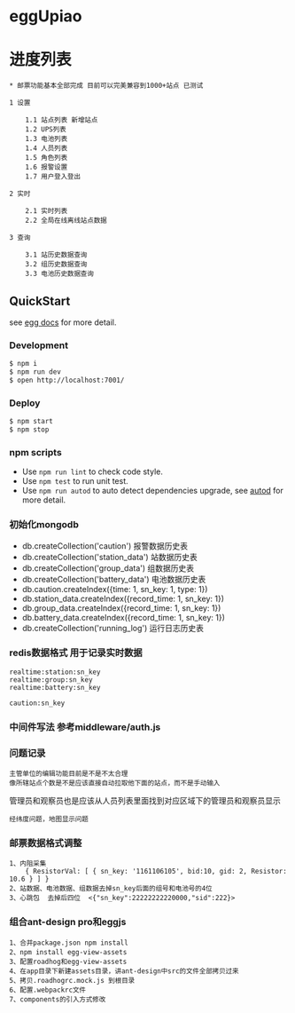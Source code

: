 # eggUpiao

# 进度列表
    
    * 邮票功能基本全部完成 目前可以完美兼容到1000+站点 已测试

    1 设置
    
        1.1 站点列表 新增站点
        1.2 UPS列表
        1.3 电池列表
        1.4 人员列表
        1.5 角色列表
        1.6 报警设置
        1.7 用户登入登出
        
    2 实时
    
        2.1 实时列表
        2.2 全局在线离线站点数据
        
    3 查询
        
        3.1 站历史数据查询
        3.2 组历史数据查询
        3.3 电池历史数据查询
        

## QuickStart

<!-- add docs here for user -->

see [egg docs][egg] for more detail.

### Development

```bash
$ npm i
$ npm run dev
$ open http://localhost:7001/
```

### Deploy

```bash
$ npm start
$ npm stop
```

### npm scripts

- Use `npm run lint` to check code style.
- Use `npm test` to run unit test.
- Use `npm run autod` to auto detect dependencies upgrade, see [autod](https://www.npmjs.com/package/autod) for more detail.


[egg]: https://eggjs.org


### 初始化mongodb

- db.createCollection('caution')        报警数据历史表
- db.createCollection('station_data')   站数据历史表
- db.createCollection('group_data')     组数据历史表
- db.createCollection('battery_data')   电池数据历史表
- db.caution.createIndex({time: 1, sn_key: 1, type: 1})
- db.station_data.createIndex({record_time: 1, sn_key: 1})
- db.group_data.createIndex({record_time: 1, sn_key: 1})
- db.battery_data.createIndex({record_time: 1, sn_key: 1})
- db.createCollection('running_log')    运行日志历史表

### redis数据格式 用于记录实时数据

    realtime:station:sn_key
    realtime:group:sn_key
    realtime:battery:sn_key

    caution:sn_key  


### 中间件写法 参考middleware/auth.js


### 问题记录

    主管单位的编辑功能目前是不是不太合理
    像所辖站点个数是不是应该直接自动拉取他下面的站点，而不是手动输入
管理员和观察员也是应该从人员列表里面找到对应区域下的管理员和观察员显示

    经纬度问题，地图显示问题



### 邮票数据格式调整

    1、内阻采集
        { ResistorVal: [ { sn_key: '1161106105', bid:10, gid: 2, Resistor: 10.6 } ] }
    2、站数据、电池数据、组数据去掉sn_key后面的组号和电池号的4位
    3、心跳包  去掉后四位  <{"sn_key":22222222220000,"sid":222}>


### 组合ant-design pro和eggjs

    1、合并package.json npm install
    2、npm install egg-view-assets
    3、配置roadhog和egg-view-assets
    4、在app目录下新建assets目录，讲ant-design中src的文件全部拷贝过来
    5、拷贝.roadhogrc.mock.js 到根目录
    6、配置.webpackrc文件
    7、components的引入方式修改
